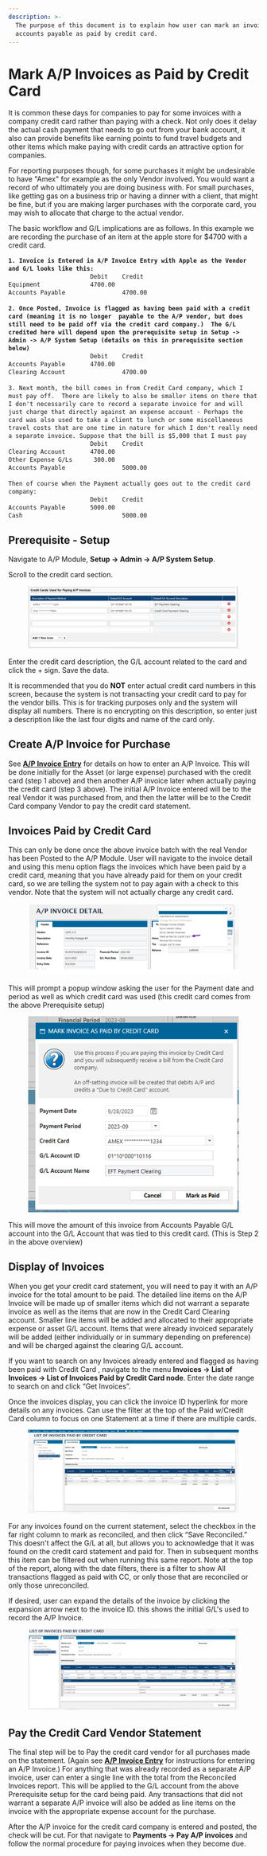 ```yaml
---
description: >-
  The purpose of this document is to explain how user can mark an invoice in
  accounts payable as paid by credit card.
---
```


# Mark A/P Invoices as Paid by Credit Card

It is common these days for companies to pay for some invoices with a company credit card rather than paying with a check. Not only does it delay the actual cash payment that needs to go out from your bank account, it also can provide benefits like earning points to fund travel budgets and other items which make paying with credit cards an attractive option for companies.

For reporting purposes though, for some purchases it might be undesirable to have "Amex" for example as the only Vendor involved. You would want a record of who ultimately you are doing business with. For small purchases, like getting gas on a business trip or having a dinner with a client, that might be fine, but if you are making larger purchases with the corporate card, you may wish to allocate that charge to the actual vendor.

The basic workflow and G/L implications are as follows. In this example we are recording the purchase of an item at the apple store for $4700 with a credit card.

<pre data-overflow="wrap"><code><strong>1. Invoice is Entered in A/P Invoice Entry with Apple as the Vendor and G/L looks like this:
</strong>                       Debit    Credit
Equipment              4700.00
Accounts Payable                4700.00

<strong>2. Once Posted, Invoice is flagged as having been paid with a credit card (meaning it is no longer  payable to the A/P vendor, but does still need to be paid off via the credit card company.)  The G/L credited here will depend upon the prerequisite setup in Setup -> Admin -> A/P System Setup (details on this in prerequisite section below)
</strong>                       Debit    Credit
Accounts Payable       4700.00
Clearing Account                4700.00

3. Next month, the bill comes in from Credit Card company, which I must pay off.  There are likely to also be smaller items on there that I don't necessarily care to record a separate invoice for and will just charge that directly against an expense account - Perhaps the card was also used to take a client to lunch or some miscellaneous travel costs that are one time in nature for which I don't really need a separate invoice. Suppose that the bill is $5,000 that I must pay
                       Debit    Credit
Clearing Account       4700.00
Other Expense G/Ls      300.00 
Accounts Payable                5000.00

Then of course when the Payment actually goes out to the credit card company:
                       Debit    Credit
Accounts Payable       5000.00
Cash                            5000.00
</code></pre>

## Prerequisite - Setup <a href="#_toc465670614" id="_toc465670614"></a>

Navigate to A/P Module, **Setup -> Admin -> A/P System Setup**.

Scroll to the credit card section.

<figure><img src="../../../../.gitbook/assets/image (33) (1).png" alt=""><figcaption></figcaption></figure>

Enter the credit card description, the G/L account related to the card and click the + sign. Save the data.

It is recommended that you do **NOT** enter actual credit card numbers in this screen, because the system is not transacting your credit card to pay for the vendor bills. This is for tracking purposes only and the system will display all numbers. There is no encrypting on this description, so enter just a description like the last four digits and name of the card only.

## Create A/P Invoice for Purchase <a href="#_toc465670612" id="_toc465670612"></a>

See [**A/P Invoice Entry**](../a-p-invoice-entry.md) for details on how to enter an A/P Invoice. This will be done initially for the Asset (or large expense) purchased with the credit card (step 1 above) and then another A/P invoice later when actually paying the credit card (step 3 above). The initial A/P Invoice entered will be to the real Vendor it was purchased from, and then the latter will be to the Credit Card company Vendor to pay the credit card statement.

## Invoices Paid by Credit Card <a href="#_toc465670612" id="_toc465670612"></a>

This can only be done once the above invoice batch with the real Vendor has been Posted to the A/P Module. User will navigate to the invoice detail and using this menu option flags the invoices which have been paid by a credit card, meaning that you have already paid for them on your credit card, so we are telling the system not to pay again with a check to this vendor. Note that the system will not actually charge any credit card.

<figure><img src="../../../../.gitbook/assets/image (34) (1).png" alt=""><figcaption></figcaption></figure>

This will prompt a popup window asking the user for the Payment date and period as well as which credit card was used (this credit card comes from the above Prerequisite setup)

<figure><img src="../../../../.gitbook/assets/image (10) (1).png" alt=""><figcaption></figcaption></figure>

This will move the amount of this invoice from Accounts Payable G/L account into the G/L Account that was tied to this credit card. (This is Step 2 in the above overview)

## Display of Invoices <a href="#_toc465670613" id="_toc465670613"></a>

When you get your credit card statement, you will need to pay it with an A/P invoice for the total amount to be paid. The detailed line items on the A/P Invoice will be made up of smaller items which did not warrant a separate invoice as well as the items that are now in the Credit Card Clearing account. Smaller line items will be added and allocated to their appropriate expense or asset G/L account. Items that were already invoiced separately will be added (either individually or in summary depending on preference) and will be charged against the clearing G/L account.

If you want to search on any Invoices already entered and flagged as having been paid with Credit Card , navigate to the menu **Invoices -> List of Invoices -> List of Invoices Paid by Credit Card node**. Enter the date range to search on and click “Get Invoices”.

Once the invoices display, you can click the invoice ID hyperlink for more details on any invoices. Can use the filter at the top of the Paid w/Credit Card column to focus on one Statement at a time if there are multiple cards.

<figure><img src="../../../../.gitbook/assets/image (11) (1).png" alt=""><figcaption></figcaption></figure>

For any invoices found on the current statement, select the checkbox in the far right column to mark as reconciled, and then click “Save Reconciled.” This doesn't affect the G/L at all, but allows you to acknowledge that it was found on the credit card statement and paid for. Then in subsequent months this item can be filtered out when running this same report. Note at the top of the report, along with the date filters, there is a filter to show All transactions flagged as paid with CC, or only those that are reconciled or only those unreconciled.

If desired, user can expand the details of the invoice by clicking the expansion arrow next to the invoice ID. this shows the initial G/L's used to record the A/P Invoice.

<figure><img src="../../../../.gitbook/assets/image (12) (1).png" alt=""><figcaption></figcaption></figure>

## Pay the Credit Card Vendor Statement

The final step will be to Pay the credit card vendor for all purchases made on the statement. (Again see [**A/P Invoice Entry**](../a-p-invoice-entry.md) for instructions for entering an A/P Invoice.) For anything that was already recorded as a separate A/P invoice, user can enter a single line with the total from the Reconciled Invoices report. This will be applied to the G/L account from the above Prerequisite setup for the card being paid. Any transactions that did not warrant a separate A/P invoice will also be added as line items on the invoice with the appropriate expense account for the purchase.

After the A/P invoice for the credit card company is entered and posted, the check will be cut. For that navigate to **Payments -> Pay A/P invoices** and follow the normal procedure for paying invoices when they become due.
